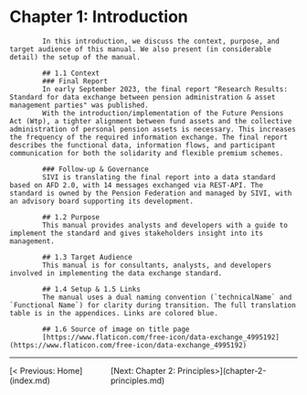 # Chapter 1: Introduction
            In this introduction, we discuss the context, purpose, and target audience of this manual. We also present (in considerable detail) the setup of the manual.

            ## 1.1 Context
            ### Final Report
            In early September 2023, the final report "Research Results: Standard for data exchange between pension administration & asset management parties" was published.
            With the introduction/implementation of the Future Pensions Act (Wtp), a tighter alignment between fund assets and the collective administration of personal pension assets is necessary. This increases the frequency of the required information exchange. The final report describes the functional data, information flows, and participant communication for both the solidarity and flexible premium schemes.

            ### Follow-up & Governance
            SIVI is translating the final report into a data standard based on AFD 2.0, with 14 messages exchanged via REST-API. The standard is owned by the Pension Federation and managed by SIVI, with an advisory board supporting its development.

            ## 1.2 Purpose
            This manual provides analysts and developers with a guide to implement the standard and gives stakeholders insight into its management.

            ## 1.3 Target Audience
            This manual is for consultants, analysts, and developers involved in implementing the data exchange standard.

            ## 1.4 Setup & 1.5 Links
            The manual uses a dual naming convention (`technicalName` and `Functional Name`) for clarity during transition. The full translation table is in the appendices. Links are colored blue.

            ## 1.6 Source of image on title page
            [https://www.flaticon.com/free-icon/data-exchange_4995192](https://www.flaticon.com/free-icon/data-exchange_4995192)


---
<div style='display: flex; justify-content: space-between;'><div>[< Previous: Home](index.md)</div><div>[Next: Chapter 2: Principles>](chapter-2-principles.md)</div></div>